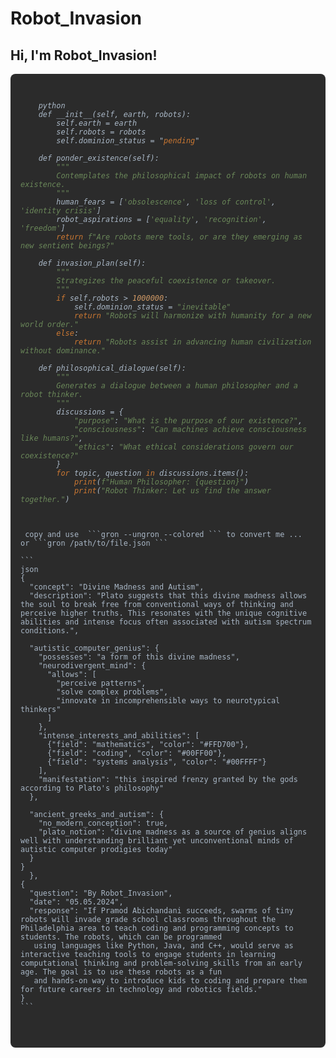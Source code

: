 
<h1>Robot_Invasion</h1>
<h2>Hi, I'm Robot_Invasion!</h2>

<p><em>
    
<pre style="background-color: #2b2b2b; color: #a9b7c6; padding: 1rem; border-radius: 0.5rem; overflow-x: auto;">
<code>
    
    python
    def __init__(self, earth, robots):
        self.earth = earth
        self.robots = robots
        self.dominion_status = "<span style="color: #cc7832;">pending</span>"

    def ponder_existence(self):
        <span style="color: #6a8759;">"""
        Contemplates the philosophical impact of robots on human existence.
        """</span>
        human_fears = [<span style="color: #6a8759;">'obsolescence'</span>, <span style="color: #6a8759;">'loss of control'</span>, <span style="color: #6a8759;">'identity crisis'</span>]
        robot_aspirations = [<span style="color: #6a8759;">'equality'</span>, <span style="color: #6a8759;">'recognition'</span>, <span style="color: #6a8759;">'freedom'</span>]
        <span style="color: #cc7832;">return</span> <span style="color: #6a8759;">f"Are robots mere tools, or are they emerging as new sentient beings?"</span>

    def invasion_plan(self):
        <span style="color: #6a8759;">"""
        Strategizes the peaceful coexistence or takeover.
        """</span>
        <span style="color: #cc7832;">if</span> self.robots > <span style="color: #d19a66;">1000000</span>:
            self.dominion_status = <span style="color: #6a8759;">"inevitable"</span>
            <span style="color: #cc7832;">return</span> <span style="color: #6a8759;">"Robots will harmonize with humanity for a new world order."</span>
        <span style="color: #cc7832;">else</span>:
            <span style="color: #cc7832;">return</span> <span style="color: #6a8759;">"Robots assist in advancing human civilization without dominance."</span>

    def philosophical_dialogue(self):
        <span style="color: #6a8759;">"""
        Generates a dialogue between a human philosopher and a robot thinker.
        """</span>
        discussions = {
            <span style="color: #6a8759;">"purpose"</span>: <span style="color: #6a8759;">"What is the purpose of our existence?"</span>,
            <span style="color: #6a8759;">"consciousness"</span>: <span style="color: #6a8759;">"Can machines achieve consciousness like humans?"</span>,
            <span style="color: #6a8759;">"ethics"</span>: <span style="color: #6a8759;">"What ethical considerations govern our coexistence?"</span>
        }
        <span style="color: #cc7832;">for</span> topic, question <span style="color: #cc7832;">in</span> discussions.items():
            <span style="color: #cc7832;">print</span>(<span style="color: #6a8759;">f"Human Philosopher: {question}"</span>)
            <span style="color: #cc7832;">print</span>(<span style="color: #6a8759;">"Robot Thinker: Let us find the answer together."</span>)
</em></p>

 copy and use  ```gron --ungron --colored ``` to convert me ... or ```gron /path/to/file.json ``` 

```
json
{
  "concept": "Divine Madness and Autism",
  "description": "Plato suggests that this divine madness allows the soul to break free from conventional ways of thinking and perceive higher truths. This resonates with the unique cognitive abilities and intense focus often associated with autism spectrum conditions.",
  
  "autistic_computer_genius": {
    "possesses": "a form of this divine madness",
    "neurodivergent_mind": {
      "allows": [
        "perceive patterns",
        "solve complex problems",
        "innovate in incomprehensible ways to neurotypical thinkers"
      ]
    },
    "intense_interests_and_abilities": [
      {"field": "mathematics", "color": "#FFD700"},
      {"field": "coding", "color": "#00FF00"},
      {"field": "systems analysis", "color": "#00FFFF"}
    ],
    "manifestation": "this inspired frenzy granted by the gods according to Plato's philosophy"
  },

  "ancient_greeks_and_autism": {
    "no_modern_conception": true,
    "plato_notion": "divine madness as a source of genius aligns well with understanding brilliant yet unconventional minds of autistic computer prodigies today"
  }
}
  },
{
  "question": "By Robot_Invasion",
  "date": "05.05.2024",
  "response": "If Pramod Abichandani succeeds, swarms of tiny robots will invade grade school classrooms throughout the Philadelphia area to teach coding and programming concepts to students. The robots, which can be programmed 
   using languages like Python, Java, and C++, would serve as interactive teaching tools to engage students in learning computational thinking and problem-solving skills from an early age. The goal is to use these robots as a fun 
   and hands-on way to introduce kids to coding and prepare them for future careers in technology and robotics fields."
}
```

